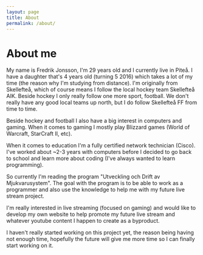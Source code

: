 ```yaml
---
layout: page
title: About
permalink: /about/
---
```


<h1 class="post-title">About me</h1>

My name is Fredrik Jonsson, I'm 29 years old and I currently live in Piteå.
I have a daughter that's 4 years old (turning 5 2016) which takes a lot of my time (the reason why I'm studying from
distance). I'm originally from Skellefteå, which of course means I follow the local hockey team Skellefteå AIK.
Beside hockey I only really follow one more sport, football. We don't really have any good local teams up north, but
I do follow Skellefteå FF from time to time.

Beside hockey and football I also have a big interest in computers and gaming. When it comes to gaming I mostly play
Blizzard games (World of Warcraft, StarCraft II, etc).
 
When it comes to education I'm a fully certified network technician (Cisco). I've worked about ~2-3 years with computers
before I decided to go back to school and learn more about coding (I've always wanted to learn programming).

So currently I'm reading the program "Utveckling och Drift av Mjukvarusystem". The goal with the program is to be able
to work as a programmer and also use the knowledge to help me with my future live stream project.

I'm really interested in live streaming (focused on gaming) and would like to develop my own website to help promote
my future live stream and whatever youtube content I happen to create as a byproduct.
 
I haven't really started working on this project yet, the reason being having not enough time, hopefully the future
will give me more time so I can finally start working on it.
